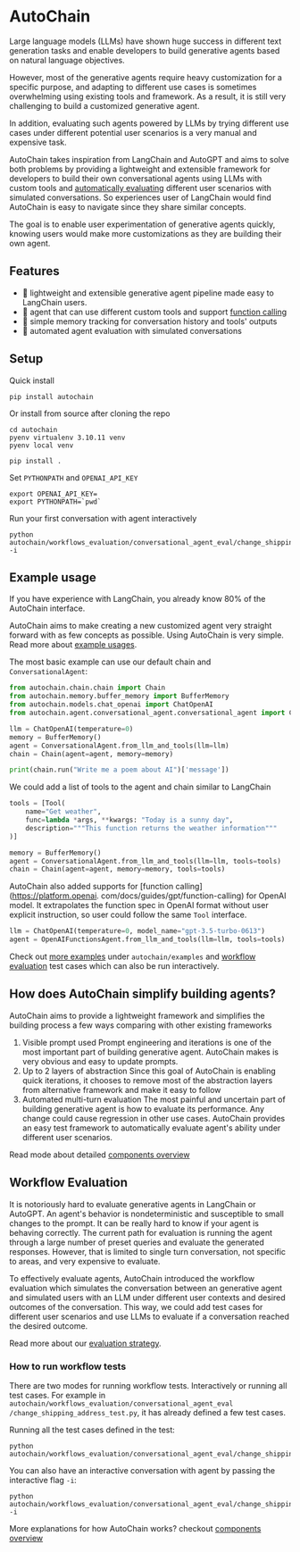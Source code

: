 # AutoChain

Large language models (LLMs) have shown huge success in different text generation tasks and
enable developers to build generative agents based on natural language objectives.

However, most of the generative agents require heavy customization for a specific purpose, and
adapting to different use cases is sometimes overwhelming using existing tools
and framework. As a result, it is still very challenging to build a customized generative agent.

In addition, evaluating such agents powered by LLMs by trying different use
cases under different potential user scenarios is a very manual and expensive task.

AutoChain takes inspiration from LangChain and AutoGPT and aims to solve
both problems by providing a lightweight and extensible framework
for developers to build their own conversational agents using LLMs with custom tools and
[automatically evaluating](#workflow-evaluation) different user scenarios with simulated
conversations. So experiences user of LangChain would find AutoChain is easy to navigate since
they share similar concepts.

The goal is to enable user experimentation of generative agents quickly, knowing users would
make more customizations as they are building their own agent.

## Features

- 🚀 lightweight and extensible generative agent pipeline made easy to LangChain users.
- 🔗 agent that can use different custom tools and
  support [function calling](https://platform.openai.com/docs/guides/gpt/function-calling)
- 💾 simple memory tracking for conversation history and tools' outputs
- 🤖 automated agent evaluation with simulated conversations

## Setup

Quick install

```shell
pip install autochain
```

Or install from source after cloning the repo

```shell
cd autochain
pyenv virtualenv 3.10.11 venv
pyenv local venv

pip install .
```

Set `PYTHONPATH` and `OPENAI_API_KEY`

```shell
export OPENAI_API_KEY=
export PYTHONPATH=`pwd`
```

Run your first conversation with agent interactively

```shell
python autochain/workflows_evaluation/conversational_agent_eval/change_shipping_address_test.py -i
```

## Example usage

If you have experience with LangChain, you already know 80% of the AutoChain interface.

AutoChain aims to make creating a new customized agent very straight forward with as few
concepts as possible. Using AutoChain is very simple.
Read more about [example usages](./docs/examples.md).

The most basic example can use our default chain and `ConversationalAgent`:

```python
from autochain.chain.chain import Chain
from autochain.memory.buffer_memory import BufferMemory
from autochain.models.chat_openai import ChatOpenAI
from autochain.agent.conversational_agent.conversational_agent import ConversationalAgent

llm = ChatOpenAI(temperature=0)
memory = BufferMemory()
agent = ConversationalAgent.from_llm_and_tools(llm=llm)
chain = Chain(agent=agent, memory=memory)

print(chain.run("Write me a poem about AI")['message'])
```

We could add a list of tools to the agent and chain similar to LangChain

```python
tools = [Tool(
    name="Get weather",
    func=lambda *args, **kwargs: "Today is a sunny day",
    description="""This function returns the weather information"""
)]

memory = BufferMemory()
agent = ConversationalAgent.from_llm_and_tools(llm=llm, tools=tools)
chain = Chain(agent=agent, memory=memory, tools=tools)
```

AutoChain also added supports for [function calling](https://platform.openai.
com/docs/guides/gpt/function-calling)
for OpenAI model. It extrapolates the function spec in OpenAI format without user explicit
instruction, so user could follow the same `Tool` interface.

```python
llm = ChatOpenAI(temperature=0, model_name="gpt-3.5-turbo-0613")
agent = OpenAIFunctionsAgent.from_llm_and_tools(llm=llm, tools=tools)
```

Check out [more examples](./docs/examples.md) under `autochain/examples` and [workflow
evaluation](./docs/workflow-evaluation.md) test cases which can also be run interactively.

## How does AutoChain simplify building agents?

AutoChain aims to provide a lightweight framework and simplifies the building process a few
ways comparing with other existing frameworks

1. Visible prompt used
   Prompt engineering and iterations is one of the most important part of building generative
   agent. AutoChain makes is very obvious and easy to update prompts.
2. Up to 2 layers of abstraction
   Since this goal of AutoChain is enabling quick iterations, it chooses to remove most of the
   abstraction layers from alternative framework and make it easy to follow
3. Automated multi-turn evaluation
   The most painful and uncertain part of building generative agent is how to evaluate its
   performance. Any change could cause regression in other use cases. AutoChain provides an
   easy test framework to automatically evaluate agent's ability under different user scenarios.

Read mode about detailed [components overview](./docs/components_overview.md)

## Workflow Evaluation

It is notoriously hard to evaluate generative agents in LangChain or AutoGPT. An agent's behavior
is nondeterministic and susceptible to small changes to the prompt. It can be really hard to
know if your agent is behaving correctly. The current path for evaluation is running the agent
through a large number of preset queries and evaluate the generated responses. However, that is
limited to single turn conversation, not specific to areas, and very expensive to evaluate.

To effectively evaluate agents, AutoChain introduced the workflow evaluation
which simulates the conversation between an generative agent and simulated users with an LLM under
different user contexts and desired outcomes of the conversation. This way, we could add test
cases for different user scenarios and use LLMs to evaluate if a conversation reached the desired
outcome.

Read more about our [evaluation strategy](./docs/workflow-evaluation.md).

### How to run workflow tests

There are two modes for running workflow tests. Interactively or running all test cases.
For example in `autochain/workflows_evaluation/conversational_agent_eval
/change_shipping_address_test.py`, it has already defined a few test cases.

Running all the test cases defined in the test:

```shell
python autochain/workflows_evaluation/conversational_agent_eval/change_shipping_address_test.py
```

You can also have an interactive conversation with agent by passing the interactive flag `-i`:

```shell
python autochain/workflows_evaluation/conversational_agent_eval/change_shipping_address_test.py -i
```

More explanations for how AutoChain works? checkout [components overview](./docs/components_overview.md)

